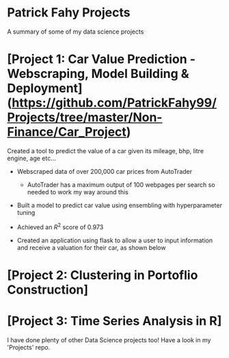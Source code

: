 # Patrick Fahy Projects
A summary of some of my data science projects

# [Project 1: Car Value Prediction - Webscraping, Model Building & Deployment] (https://github.com/PatrickFahy99/Projects/tree/master/Non-Finance/Car_Project)
Created a tool to predict the value of a car given its mileage, bhp, litre engine, age etc...

* Webscraped data of over 200,000 car prices from AutoTrader
  * AutoTrader has a maximum output of 100 webpages per search so needed to work my way around this

* Built a model to predict car value using ensembling with hyperparameter tuning
 * Achieved an $R^2$ score of $0.973$

* Created an application using flask to allow a user to input information and receive a valuation for their car, as shown below
 
 

# [Project 2: Clustering in Portoflio Construction]

# [Project 3: Time Series Analysis in R]


I have done plenty of other Data Science projects too! Have a look in my 'Projects' repo.
